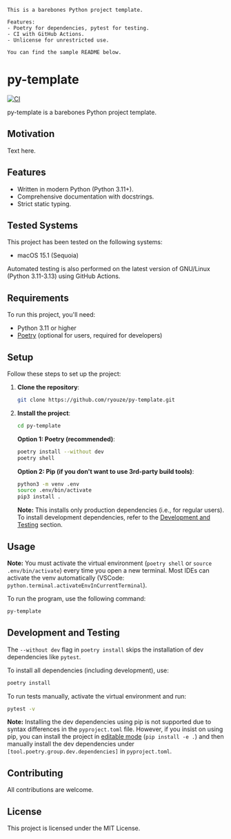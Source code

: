 ```
This is a barebones Python project template.

Features:
- Poetry for dependencies, pytest for testing.
- CI with GitHub Actions.
- Unlicense for unrestricted use.

You can find the sample README below.
```


# py-template

[![CI](https://github.com/ryouze/py-template/actions/workflows/ci.yml/badge.svg)](https://github.com/ryouze/py-template/actions/workflows/ci.yml)

py-template is a barebones Python project template.


## Motivation

Text here.


## Features

- Written in modern Python (Python 3.11+).
- Comprehensive documentation with docstrings.
- Strict static typing.


## Tested Systems

This project has been tested on the following systems:

- macOS 15.1 (Sequoia)
<!-- - Manjaro 24.0 (Wynsdey)
- Windows 11 23H2 -->

Automated testing is also performed on the latest version of GNU/Linux (Python 3.11-3.13) using GitHub Actions.


## Requirements

To run this project, you'll need:

- Python 3.11 or higher
- [Poetry](https://python-poetry.org/) (optional for users, required for developers)


## Setup

Follow these steps to set up the project:

1. **Clone the repository**:

    ```sh
    git clone https://github.com/ryouze/py-template.git
    ```

2. **Install the project**:

    ```sh
    cd py-template
    ```

    **Option 1: Poetry (recommended)**:

    ```sh
    poetry install --without dev
    poetry shell
    ```

    **Option 2: Pip (if you don't want to use 3rd-party build tools)**:

    ```sh
    python3 -m venv .env
    source .env/bin/activate
    pip3 install .
    ```

    **Note:** This installs only production dependencies (i.e., for regular users). To install development dependencies, refer to the [Development and Testing](#development-and-testing) section.


## Usage

**Note:** You must activate the virtual environment (`poetry shell` or `source .env/bin/activate`) every time you open a new terminal. Most IDEs can activate the venv automatically (VSCode: `python.terminal.activateEnvInCurrentTerminal`).

To run the program, use the following command:

```sh
py-template
```


## Development and Testing

The `--without dev` flag in `poetry install` skips the installation of dev dependencies like `pytest`.

To install all dependencies (including development), use:

```sh
poetry install
```

To run tests manually, activate the virtual environment and run:

```sh
pytest -v
```

**Note:** Installing the dev dependencies using pip is not supported due to syntax differences in the `pyproject.toml` file. However, if you insist on using pip, you can install the project in [editable mode](https://pip.pypa.io/en/stable/topics/local-project-installs/) (`pip install -e .`) and then manually install the dev dependencies under `[tool.poetry.group.dev.dependencies]` in `pyproject.toml`.


<!-- ## Credits

- [name](https://github.com/) -->


## Contributing

All contributions are welcome.


## License

This project is licensed under the MIT License.
